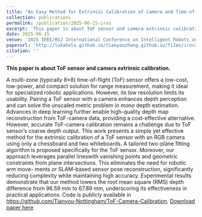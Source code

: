 ```yaml
---
title: "An Easy Method for Extrinsic Calibration of Camera and Time-of-Flight Sensor  	"
collection: publications
permalink: /publication/2025-06-15-iros
excerpt: 'This paper is about ToF sensor and camera extrinsic calibration.'
date: 2025-06-15
venue: '2025 IEEE/RSJ International Conference on Intelligent Robots and Systems (IROS).'
paperurl: 'http://lukahola.github.io/tianyouzhang.github.io/files/iros2025.pdf'
citation: ''
---
```

**This paper is about ToF sensor and camera extrinsic calibration.**

A multi-zone (typically 8×8) time-of-flight (ToF) sensor offers a low-cost, low-power, and compact solution for range measurement, making it ideal for specialized robotic applications. However, its low resolution limits its usability. Pairing a ToF sensor with a camera enhances depth perception and can solve the unscaled metric problem in mono depth estimation. Advances in deep learning further enable high-quality depth map reconstruction from ToF-camera data, providing a cost-effective alternative. However, accurate ToF-camera calibration remains a challenge due to ToF sensor’s coarse depth output. This work presents a simple yet effective method for the extrinsic calibration of a ToF sensor with an RGB camera using only a chessboard and two whiteboards. A tailored two-plane fitting algorithm is proposed specifically for the ToF sensor. Moreover, our approach leverages parallel lineswith vanishing points and geometric constraints from plane intersections. This eliminates the need for robotic arm move- ments or SLAM-based sensor pose reconstruction, significantly reducing complexity while maintaining high accuracy. Experimental results demonstrate that our method lowers the root mean square (RMS) depth difference from 96.59 mm to 67.89 mm, underscoring its effectiveness in practical applications. Code is publicly available in https://github.com/Tianyou-Nottingham/ToF-Camera-Calibration.
[Download paper here](http://lukahola.github.io/tianyouzhang.github.io/files/iros2025.pdf)
